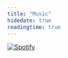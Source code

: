 ```yaml
---
title: "Music"
hidedate: true
readingtime: true
---
```


[![Spotify](https://fransiscusrolandamalau.vercel.app/api/spotify?background_color=0d1117&border_color=ffffff)](https://open.spotify.com/user/ahm2e8b29vvkmhc6d6pn3r91o)
